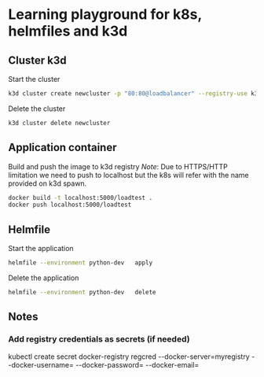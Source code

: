 # Learning playground for k8s, helmfiles and k3d

## Cluster k3d
Start the cluster
```bash
k3d cluster create newcluster -p "80:80@loadbalancer" --registry-use k3d-registry.k3d.lan.carmier.fr:5000 --k3s-server-arg "--no-deploy=traefik"
```

Delete the cluster
```bash
k3d cluster delete newcluster
```

## Application container

Build and push the image to k3d registry
_Note_: Due to HTTPS/HTTP limitation we need to push to localhost but the k8s will refer with the name provided on k3d spawn.

```bash
docker build -t localhost:5000/loadtest .
docker push localhost:5000/loadtest
```

## Helmfile
Start the application
```bash
helmfile --environment python-dev   apply
```

Delete the application
```bash
helmfile --environment python-dev   delete
```


## Notes
### Add registry credentials as secrets (if needed)
kubectl create secret docker-registry regcred --docker-server=myregistry --docker-username=<your-name> --docker-password=<your-pword> --docker-email=<your-email>